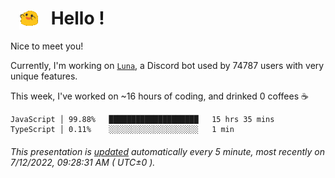 <h1>   <img src="./spoinky.gif" style="vertical-align:middle;" width="30px">   Hello ! </h1>

Nice to meet you!

Currently, I'm working on <a href='https://github.com/Asgarrrr/Luna'>`Luna`</a>, a Discord bot used by 74787 users with very unique features.

This week, I've worked on ~16 hours of coding, and drinked 0 coffees ☕

```
JavaScript │ 99.88%   ████████████████████   15 hrs 35 mins
TypeScript │ 0.11%    ░░░░░░░░░░░░░░░░░░░░   1 min
```

###### This presentation is [updated](https://github.com/Asgarrrr) automatically every 5 minute, most recently on 7/12/2022, 09:28:31 AM ( UTC±0 ).